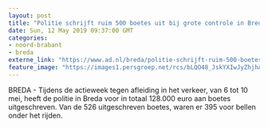 ```yaml
---
layout: post
title: "Politie schrijft ruim 500 boetes uit bij grote controle in Breda"
date: Sun, 12 May 2019 09:37:00 GMT
categories: 
- noord-brabant 
- breda 
externe_link: "https://www.ad.nl/breda/politie-schrijft-ruim-500-boetes-uit-bij-grote-controle-in-breda~a2921172/"
feature_image: "https://images1.persgroep.net/rcs/bLQO48_JskYXIwJyZhjhA-L6Azc/diocontent/71495841/_fitwidth/400/?appId=21791a8992982cd8da851550a453bd7f&quality=0.7"
---
```


BREDA - Tijdens de actieweek tegen afleiding in het verkeer, van 6 tot 10 mei, heeft de politie in Breda voor in totaal 128.000 euro aan boetes uitgeschreven. Van de 526 uitgeschreven boetes, waren er 395 voor bellen onder het rijden.
